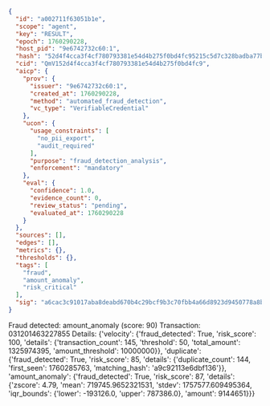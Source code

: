 ```json
{
  "id": "a002711f63051b1e",
  "scope": "agent",
  "key": "RESULT",
  "epoch": 1760290228,
  "host_pid": "9e6742732c60:1",
  "hash": "52d4f4cca3f4cf780793381e54d4b275f0bd4fc95215c5d7c328badba77b27a3",
  "cid": "QmV152d4f4cca3f4cf780793381e54d4b275f0bd4fc9",
  "aicp": {
    "prov": {
      "issuer": "9e6742732c60:1",
      "created_at": 1760290228,
      "method": "automated_fraud_detection",
      "vc_type": "VerifiableCredential"
    },
    "ucon": {
      "usage_constraints": [
        "no_pii_export",
        "audit_required"
      ],
      "purpose": "fraud_detection_analysis",
      "enforcement": "mandatory"
    },
    "eval": {
      "confidence": 1.0,
      "evidence_count": 0,
      "review_status": "pending",
      "evaluated_at": 1760290228
    }
  },
  "sources": [],
  "edges": [],
  "metrics": {},
  "thresholds": {},
  "tags": [
    "fraud",
    "amount_anomaly",
    "risk_critical"
  ],
  "sig": "a6cac3c91017aba8deabd670b4c29bcf9b3c70fbb4a66d8923d9450778a8ba75"
}
```

Fraud detected: amount_anomaly (score: 90)
Transaction: 031201463227855
Details: {'velocity': {'fraud_detected': True, 'risk_score': 100, 'details': {'transaction_count': 145, 'threshold': 50, 'total_amount': 1325974395, 'amount_threshold': 10000000}}, 'duplicate': {'fraud_detected': True, 'risk_score': 85, 'details': {'duplicate_count': 144, 'first_seen': 1760285763, 'matching_hash': 'a9c92113e6dbf136'}}, 'amount_anomaly': {'fraud_detected': True, 'risk_score': 87, 'details': {'zscore': 4.79, 'mean': 719745.9652321531, 'stdev': 1757577.609495364, 'iqr_bounds': {'lower': -193126.0, 'upper': 787386.0}, 'amount': 9144651}}}